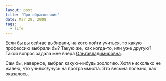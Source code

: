 ```yaml
---
layout: post
title: 'Про образование'
date: Mar 28, 2008
tags:
  - life
---
```


Если бы вы сейчас выбирали, на кого пойти учиться, то какую профессию выбрали бы? Такую же, как когда-то, или уже другую? Такой вопрос задала мне вчера [Ольгавладимировна](http://airve.livejournal.com/).

Сам бы, наверное, выбрал какую-нибудь зоологию. Хотя нисколько не жалею, что учился/учусь на программиста. Это весьма полезно, как оказалось.
